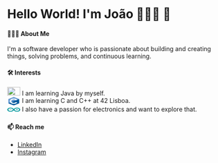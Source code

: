# Hello World! I'm João 👨🏻‍💻 👋

#### 🕵🏻‍♂️ About Me

I'm a software developer who is passionate about building and creating things, solving problems, and continuous learning.

#### 🛠 Interests

<div align="Left">
 <img height="20" width="30" src="https://cdn.jsdelivr.net/gh/devicons/devicon@latest/icons/java/java-plain-wordmark.svg"> I am learning Java by myself.	
</div>
<div align="Left">
	<img align="center" alt="C" height="20" width="30" src="https://raw.githubusercontent.com/devicons/devicon/1119b9f84c0290e0f0b38982099a2bd027a48bf1/icons/c/c-original.svg" > I am learning C and C++ at 42 Lisboa.
</div>
<div align="Left">  
	<img align="center" alt="Arduino" height="20" width="30" src="https://raw.githubusercontent.com/devicons/devicon/55609aa5bd817ff167afce0d965585c92040787a/icons/arduino/arduino-original.svg"> I also have a passion for electronics and want to explore that.
</div>

#### 📫 Reach me

- [LinkedIn](https://www.linkedin.com/in/joaodibba/)
- [Instagram](https://www.instagram.com/joaodibba/)
